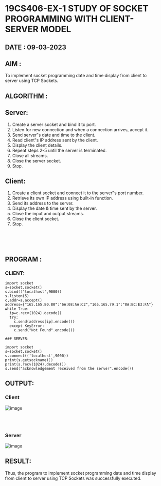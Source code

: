 # 19CS406-EX-1 STUDY OF SOCKET PROGRAMMING WITH CLIENT-SERVER MODEL

## DATE : 09-03-2023

## AIM :
 To implement socket programming date and time display from client to server using TCP Sockets.

## ALGORITHM :
## Server:
1. Create a server socket and bind it to port.
2. Listen for new connection and when a connection arrives, accept it.
3. Send server‟s date and time to the client.
4. Read client‟s IP address sent by the client.
5. Display the client details.
6. Repeat steps 2-5 until the server is terminated.
7. Close all streams.
8. Close the server socket.
9. Stop.

## Client:
1. Create a client socket and connect it to the server‟s port number.
2. Retrieve its own IP address using built-in function.
3. Send its address to the server.
4. Display the date & time sent by the server.
5. Close the input and output streams.
6. Close the client socket.
7. Stop.

<br>
<br>
<br>

## PROGRAM :

### CLIENT:
```
import socket
s=socket.socket()
s.bind(('localhost',9000))
s.listen(5)
c,addr=s.accept()
address={"165.165.80.80":"6A:08:AA:C2","165.165.79.1":"8A:BC:E3:FA"}
while True:
  ip=c.recv(1024).decode()
  try:
    c.send(address[ip].encode())
  except KeyError:
    c.send("Not Found".encode()) 

### SERVER:

import socket
s=socket.socket()
s.connect(('localhost',9000))
print(s.getsockname())
print(s.recv(1024).decode())
s.send("acknowledgement received from the server".encode())

```

## OUTPUT:
### Client
![image](https://github.com/Bhargava-123/19CS406-EX-1/assets/85554376/6e28214e-dec2-4c2a-892c-d0434fa5b647)




<br>
<br>

### Server
![image](https://github.com/Bhargava-123/19CS406-EX-1/assets/85554376/820278f6-88aa-4734-8209-16812945a819)




## RESULT:

Thus, the program to implement socket programming date and time display from client to server using TCP Sockets was successfully executed.
